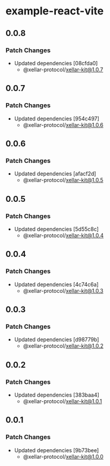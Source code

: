 # example-react-vite

## 0.0.8

### Patch Changes

- Updated dependencies [08cfda0]
  - @xellar-protocol/xellar-kit@1.0.7

## 0.0.7

### Patch Changes

- Updated dependencies [954c497]
  - @xellar-protocol/xellar-kit@1.0.6

## 0.0.6

### Patch Changes

- Updated dependencies [afacf2d]
  - @xellar-protocol/xellar-kit@1.0.5

## 0.0.5

### Patch Changes

- Updated dependencies [5d55c8c]
  - @xellar-protocol/xellar-kit@1.0.4

## 0.0.4

### Patch Changes

- Updated dependencies [4c74c6a]
  - @xellar-protocol/xellar-kit@1.0.3

## 0.0.3

### Patch Changes

- Updated dependencies [d98779b]
  - @xellar-protocol/xellar-kit@1.0.2

## 0.0.2

### Patch Changes

- Updated dependencies [383baa4]
  - @xellar-protocol/xellar-kit@1.0.1

## 0.0.1

### Patch Changes

- Updated dependencies [9b73bee]
  - @xellar-protocol/xellar-kit@1.0.0
